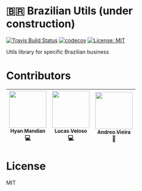 # :brazil: Brazilian Utils (under construction)

[![Travis Build Status](https://travis-ci.org/hyanmandian/brazilian-utils.svg?branch=master)](https://travis-ci.org/hyanmandian/brazilian-utils) [![codecov](https://codecov.io/gh/hyanmandian/brazilian-utils/branch/master/graph/badge.svg)](https://codecov.io/gh/hyanmandian/brazilian-utils) [![License: MIT](https://img.shields.io/github/license/mashape/apistatus.svg?style=flat-square)](https://opensource.org/licenses/MIT)

Utils library for specific Brazilian business

# Contributors

| [<img src="https://avatars.githubusercontent.com/u/5044101?v=3" width="100px;"/><br /><sub><b>Hyan Mandian</b></sub>](https://github.com/hyanmandian)<br />:computer:| [<img src="https://avatars.githubusercontent.com/u/4587602?v=3" width="100px;"/><br /><sub><b>Lucas Veloso</b></sub>](https://github.com/lucassveloso)<br />:computer: | [<img src="https://avatars.githubusercontent.com/u/508827?v=3" width="100px;"/><br /><sub><b>Andreo Vieira</b></sub>](https://github.com/andreoav)<br />:thinking:|
| :---: | :---: | :---: |

# License

MIT
